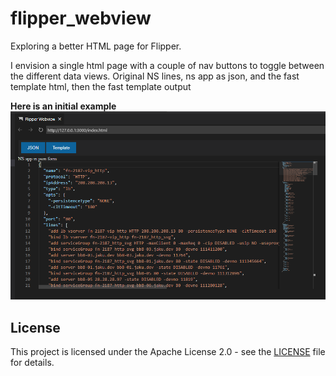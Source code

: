 # flipper_webview

Exploring a better HTML page for Flipper.

I envision a single html page with a couple of nav buttons to toggle between the different data views.  Original NS lines, ns app as json, and the fast template html, then the fast template output

**Here is an initial example**
![Flipper Webview](./flipper_webview_03.18.2025.png)

## License

This project is licensed under the Apache License 2.0 - see the [LICENSE](LICENSE) file for details.
